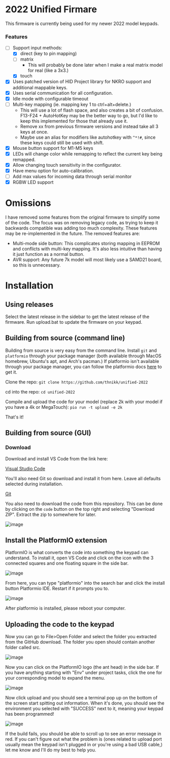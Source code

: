 # 2022 Unified Firmare

This firmware is currently being used for my newer 2022 model keypads.

### Features

- [ ] Support input methods:
    - [x] direct (key to pin mapping)
    - [ ] matrix
        - This will probably be done later when I make a real matrix model for real (like a 3x3.)
    - [x] touch
- [x] Uses patched version of HID Project library for NKRO support and additional mappable keys.
- [x] Uses serial communication for all configuration.
- [x] Idle mode with configurable timeout
- [ ] Multi-key mapping (ie. mapping key 1 to ctrl+alt+delete.)
    - This will use a lot of flash space, and also creates a bit of confusion. F13-F24 + AutoHotKey may be the better way to go, but I'd like to keep this implemented for those that already use it.
    - Remove xx from previous firmware versions and instead take all 3 keys at once.
    - Maybe use an alias for modifiers like autohotkey with `^*!#`, since these keys could still be used with shift.
- [x] Mouse button support for M1-M5 keys
- [x] LEDs will change color while remapping to reflect the current key being remapped.
- [x] Allow changing touch sensitivity in the configurator.
- [x] Have menu option for auto-calibration.
- [ ] Add max values for incoming data through serial monitor
- [x] RGBW LED support

# Omissions

I have removed some features from the original firmware to simplify some of the code. The focus was on removing legacy code, as trying to keep it backwards compatible was adding too much complexity. These features may be re-implemented in the future. The removed features are:

 - Multi-mode side button: This complicates storing mapping in EEPROM and conflicts with multi-key mapping. It's also less intuitive than having it just function as a normal button.
 - AVR support: Any future 7k model will most likely use a SAMD21 board, so this is unnecessary.


# Installation

## Using releases

Select the latest release in the sidebar to get the latest release of the firmware. Run upload.bat to update the firmware on your keypad.

## Building from source (command line)

Building from source is very easy from the command line. Install `git` and `platformio` through your package manager (both available through MacOS homebrew, Ubuntu's apt, and Arch's pacman.) If platformio isn't available through your package manager, you can follow the platformio docs [here](https://docs.platformio.org/en/latest/core/installation.html) to get it.

Clone the repo:
`git clone https://github.com/thnikk/unified-2022`

cd into the repo:
`cd unified-2022`

Compile and upload the code for your model (replace 2k with your model if you have a 4k or MegaTouch):
`pio run -t upload -e 2k`

That's it!

## Building from source (GUI)

### Download
Download and install VS Code from the link here:

[Visual Studio Code](https://code.visualstudio.com/download)

You'll also need Git so download and install it from here. Leave all defaults selected during installation.

[Git](https://git-scm.com/download)

You also need to download the code from this repository. This can be done by clicking on the `code` button on the top right and selecting "Download ZIP". Extract the zip to somewhere for later.

![image](https://thnikk.moe/img/docs/program/ghDownload.png)

Install the PlatformIO extension
--------------------------------
PlatformIO is what converts the code into something the keypad can understand. To install it, open VS Code and click on the icon with the 3 connected squares and one floating square in the side bar.

![image](https://thnikk.github.io/images/rst/program/extension.png)

From here, you can type "platformio" into the search bar and click the install button Platformio IDE. Restart if it prompts you to.

![image](https://thnikk.github.io/images/rst/program/pio.png)

After platformio is installed, please reboot your computer.

Uploading the code to the keypad
--------------------------------
Now you can go to File>Open Folder and select the folder you extracted from the GitHub download. The folder you open should contain another folder called src.

![image](https://thnikk.github.io/images/rst/program/folder.png)

Now you can click on the PlatformIO logo (the ant head) in the side bar. If you have anything starting with "Env" under project tasks, click the one for your corresponding model to expand the menu.

![image](https://thnikk.github.io/images/rst/program/upload.png)

Now click upload and you should see a terminal pop up on the bottom of the screen start spitting out information. When it's done, you should see the environment you selected with "SUCCESS" next to it, meaning your keypad has been programmed!

![image](https://thnikk.github.io/images/rst/program/terminal.png)

If the build fails, you should be able to scroll up to see an error message in red. If you can't figure out what the problem is (ones related to upload port usually mean the keypad isn't plugged in or you're using a bad USB cable,) let me know and I'll do my best to help you.

